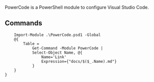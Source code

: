PowerCode is a PowerShell module to configure Visual Studio Code.

## Commands

~~~PipeScript {
    Import-Module .\PowerCode.psd1 -Global
    @{
        Table =
            Get-Command -Module PowerCode | 
            Select-Object Name, @{
                Name='Link'
                Expression={"docs/$($_.Name).md"}
            }
    }    
}
~~~